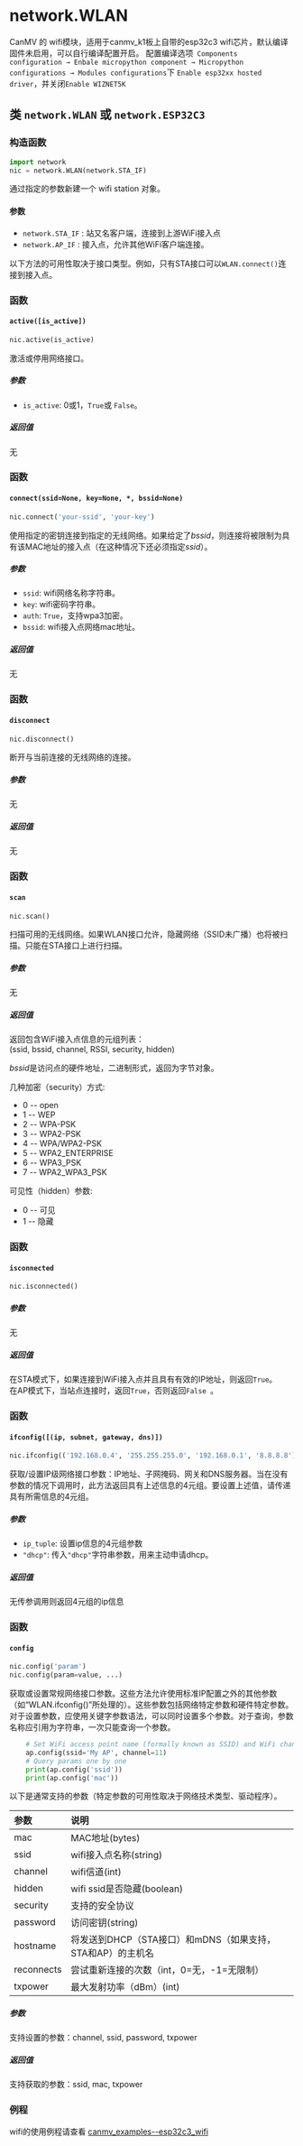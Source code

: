 network.WLAN
===============

CanMV 的 wifi模块，适用于canmv_k1板上自带的esp32c3 wifi芯片，默认编译固件未启用，可以自行编译配置开启。
配置编译选项` Components configuration → Enbale micropython component → Micropython configurations → Modules configurations`下 `Enable esp32xx hosted driver`，并关闭`Enable WIZNET5K`

## 类 `network.WLAN` 或 `network.ESP32C3`

### 构造函数

```python
import network
nic = network.WLAN(network.STA_IF)
```

通过指定的参数新建一个 wifi station 对象。

#### 参数

* `network.STA_IF` : 站又名客户端，连接到上游WiFi接入点
* `network.AP_IF` : 接入点，允许其他WiFi客户端连接。

以下方法的可用性取决于接口类型。例如，只有STA接口可以`WLAN.connect()`连接到接入点。

### 函数

#### `active([is_active])`

```python
nic.active(is_active)
```

激活或停用网络接口。

##### 参数

* `is_active`: 0或1，`True`或 `False`。

##### 返回值

无

### 函数

#### `connect(ssid=None, key=None, *, bssid=None)`

```python
nic.connect('your-ssid', 'your-key')
```

使用指定的密钥连接到指定的无线网络。如果给定了*bssid*，则连接将被限制为具有该MAC地址的接入点（在这种情况下还必须指定*ssid*）。

##### 参数

* `ssid`: wifi网络名称字符串。
* `key`: wifi密码字符串。
* `auth`: `True`，支持wpa3加密。
* `bssid`: wifi接入点网络mac地址。

##### 返回值

无

### 函数

#### `disconnect`

```python
nic.disconnect()
```

断开与当前连接的无线网络的连接。

##### 参数

无

##### 返回值

无

### 函数

#### `scan`

```python
nic.scan()
```

扫描可用的无线网络。如果WLAN接口允许，隐藏网络（SSID未广播）也将被扫描。只能在STA接口上进行扫描。

##### 参数

无

##### 返回值

返回包含WiFi接入点信息的元组列表：  
(ssid, bssid, channel, RSSI, security, hidden)

*bssid*是访问点的硬件地址，二进制形式，返回为字节对象。

几种加密（security）方式:  
* 0 -- open
* 1 -- WEP
* 2 -- WPA-PSK
* 3 -- WPA2-PSK
* 4 -- WPA/WPA2-PSK
* 5 -- WPA2_ENTERPRISE
* 6 -- WPA3_PSK
* 7 -- WPA2_WPA3_PSK

可见性（hidden）参数:  
* 0 -- 可见
* 1 -- 隐藏

### 函数

#### `isconnected`

```python
nic.isconnected()
```

##### 参数

无

##### 返回值

在STA模式下，如果连接到WiFi接入点并且具有有效的IP地址，则返回`True`。  
在AP模式下，当站点连接时，返回`True`，否则返回`False `。

### 函数

#### `ifconfig([(ip, subnet, gateway, dns)])`

```python
nic.ifconfig(('192.168.0.4', '255.255.255.0', '192.168.0.1', '8.8.8.8'))
```

获取/设置IP级网络接口参数：IP地址、子网掩码、网关和DNS服务器。当在没有参数的情况下调用时，此方法返回具有上述信息的4元组。要设置上述值，请传递具有所需信息的4元组。

##### 参数

* `ip_tuple`: 设置ip信息的4元组参数
* `"dhcp"`: 传入`"dhcp"`字符串参数，用来主动申请dhcp。

##### 返回值

无传参调用则返回4元组的ip信息

### 函数

#### `config`

```python
nic.config('param')
nic.config(param=value, ...)
```

获取或设置常规网络接口参数。这些方法允许使用标准IP配置之外的其他参数（如“WLAN.ifconfig()”所处理的）。这些参数包括网络特定参数和硬件特定参数。对于设置参数，应使用关键字参数语法，可以同时设置多个参数。对于查询，参数名称应引用为字符串，一次只能查询一个参数。

```python
    # Set WiFi access point name (formally known as SSID) and WiFi channel
    ap.config(ssid='My AP', channel=11)
    # Query params one by one
    print(ap.config('ssid'))
    print(ap.config('mac'))
```

以下是通常支持的参数（特定参数的可用性取决于网络技术类型、驱动程序）。

| 参数      | 说明 | 
| :--       | :-- |
|mac        |MAC地址(bytes)         |
|ssid       |wifi接入点名称(string)     |
|channel    |wifi信道(int)             |
|hidden     |wifi ssid是否隐藏(boolean) |
|security   |支持的安全协议  |
|password   |访问密钥(string) |
|hostname   |将发送到DHCP（STA接口）和mDNS（如果支持，STA和AP）的主机名 |
|reconnects |尝试重新连接的次数（int，0=无，-1=无限制）  |
|txpower    |最大发射功率（dBm）(int)   |


##### 参数

支持设置的参数：channel, ssid, password, txpower

##### 返回值

支持获取的参数：ssid, mac, txpower


### 例程
wifi的使用例程请查看 [canmv_examples--esp32c3_wifi](https://github.com/kendryte/canmv_examples/tree/main/54-Network/esp32c3_wifi)